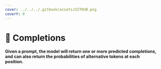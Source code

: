 ```yaml
---
cover: ../../../.gitbook/assets/GITHUB.png
coverY: 0
---
```


# 🧿 Completions

#### Given a prompt, the model will return one or more predicted completions, and can also return the probabilities of alternative tokens at each position.
